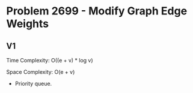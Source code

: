# Problem 2699 - Modify Graph Edge Weights

## V1

Time Complexity: O((e + v) * log v)

Space Complexity: O(e + v)

- Priority queue.
